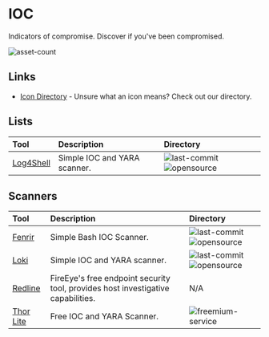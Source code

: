 # IOC

Indicators of compromise. Discover if you've been compromised.

![asset-count](https://img.shields.io/badge/Tools%20%26%20Resources%20Available-5-3c85d4?style=for-the-badge)

## Links <!-- {docsify-ignore} -->

- [Icon Directory](../ICONS.md) - Unsure what an icon means? Check out our directory.

## Lists

| Tool | Description | Directory |
| :--- | :--- | :--- |
| [Log4Shell](https://github.com/curated-intel/Log4Shell-IOCs) | Simple IOC and YARA scanner. | ![last-commit](https://img.shields.io/github/last-commit/curated-intel/Log4Shell-IOCs?color=3c85d4&style=flat-square) ![opensource](https://raw.githubusercontent.com/0xPGP/SecTools/main/docs/icons/opensource.png) | 

## Scanners

| Tool | Description | Directory |
| :--- | :--- | :--- |
| [Fenrir](https://github.com/Neo23x0/Fenrir) | Simple Bash IOC Scanner. | ![last-commit](https://img.shields.io/github/last-commit/Neo23x0/Fenrir?color=3c85d4&style=flat-square) ![opensource](https://raw.githubusercontent.com/0xPGP/SecTools/main/docs/icons/opensource.png) |
| [Loki](https://github.com/Neo23x0/Loki) | Simple IOC and YARA scanner. | ![last-commit](https://img.shields.io/github/last-commit/Neo23x0/Loki?color=3c85d4&style=flat-square) ![opensource](https://raw.githubusercontent.com/0xPGP/SecTools/main/docs/icons/opensource.png) | 
| [Redline](https://www.fireeye.com/services/freeware/redline.html) | FireEye's free endpoint security tool, provides host investigative capabilities. | N/A |
| [Thor Lite](https://www.nextron-systems.com/thor-lite/) | Free IOC and YARA Scanner. | ![freemium-service](https://raw.githubusercontent.com/0xPGP/SecTools/main/docs/icons/freemium-service.png) |
